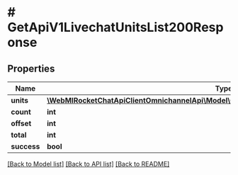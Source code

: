 # # GetApiV1LivechatUnitsList200Response

## Properties

Name | Type | Description | Notes
------------ | ------------- | ------------- | -------------
**units** | [**\WebMIRocketChatApiClientOmnichannelApi\Model\GetApiV1LivechatUnits200ResponseUnitsInner[]**](GetApiV1LivechatUnits200ResponseUnitsInner.md) |  | [optional]
**count** | **int** |  | [optional]
**offset** | **int** |  | [optional]
**total** | **int** |  | [optional]
**success** | **bool** |  | [optional]

[[Back to Model list]](../../README.md#models) [[Back to API list]](../../README.md#endpoints) [[Back to README]](../../README.md)
